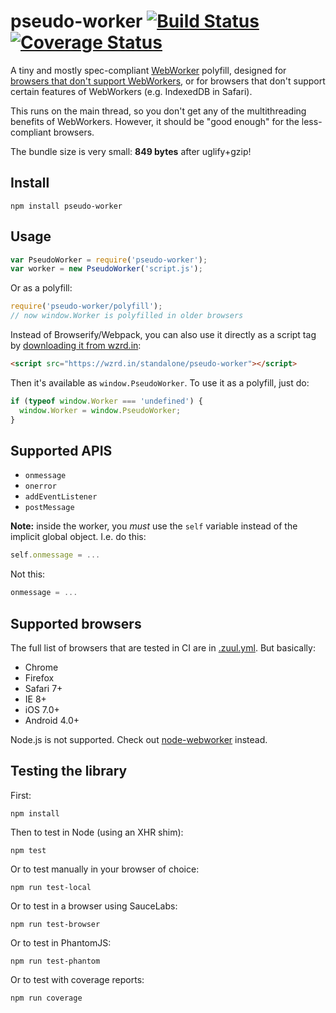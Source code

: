 pseudo-worker [![Build Status](https://travis-ci.org/nolanlawson/pseudo-worker.svg?branch=master)](https://travis-ci.org/nolanlawson/pseudo-worker) [![Coverage Status](https://coveralls.io/repos/nolanlawson/pseudo-worker/badge.svg?branch=master&service=github)](https://coveralls.io/github/nolanlawson/pseudo-worker?branch=master)
====

A tiny and mostly spec-compliant [WebWorker](https://www.w3.org/TR/workers/) polyfill, 
designed for [browsers that don't support WebWorkers](http://caniuse.com/#feat=webworkers), 
or for browsers that don't support certain features of WebWorkers (e.g. 
IndexedDB in Safari).

This runs on the main thread, so you don't get any of the multithreading
benefits of WebWorkers. However, it should be "good enough" for the
less-compliant browsers.

The bundle size is very small: **849 bytes** after uglify+gzip!

Install
-----

    npm install pseudo-worker

Usage
----

```js
var PseudoWorker = require('pseudo-worker');
var worker = new PseudoWorker('script.js');
```

Or as a polyfill:

```js
require('pseudo-worker/polyfill');
// now window.Worker is polyfilled in older browsers
```

Instead of Browserify/Webpack, you can also use it directly as a script tag by [downloading it from wzrd.in](https://wzrd.in/standalone/pseudo-worker):

```html
<script src="https://wzrd.in/standalone/pseudo-worker"></script>
```

Then it's available as `window.PseudoWorker`. To use it as a polyfill, just do:

```js
if (typeof window.Worker === 'undefined') {
  window.Worker = window.PseudoWorker;
}
```

Supported APIS
----

* `onmessage`
* `onerror`
* `addEventListener`
* `postMessage`

**Note:** inside the worker, you _must_ use the `self` variable instead 
of the implicit global object. I.e. do this:

```js
self.onmessage = ...
```

Not this:

```js
onmessage = ...
```

Supported browsers
---

The full list of browsers that are tested in CI are in [.zuul.yml](https://github.com/nolanlawson/pseudo-worker/blob/master/.zuul.yml). But basically:

* Chrome
* Firefox
* Safari 7+
* IE 8+
* iOS 7.0+
* Android 4.0+

Node.js is not supported. Check out [node-webworker](https://github.com/pgriess/node-webworker) instead.

Testing the library
---

First:

    npm install

Then to test in Node (using an XHR shim):

    npm test
    
Or to test manually in your browser of choice:

    npm run test-local

Or to test in a browser using SauceLabs:

    npm run test-browser

Or to test in PhantomJS:

    npm run test-phantom

Or to test with coverage reports:

    npm run coverage